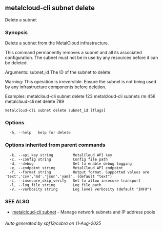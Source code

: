 ## metalcloud-cli subnet delete

Delete a subnet

### Synopsis

Delete a subnet from the MetalCloud infrastructure.

This command permanently removes a subnet and all its associated configuration.
The subnet must not be in use by any resources before it can be deleted.

Arguments:
  subnet_id    The ID of the subnet to delete

Warning: This operation is irreversible. Ensure the subnet is not being used by any
infrastructure components before deletion.

Examples:
  metalcloud-cli subnet delete 123
  metalcloud-cli subnets rm 456
  metalcloud-cli net delete 789

```
metalcloud-cli subnet delete subnet_id [flags]
```

### Options

```
  -h, --help   help for delete
```

### Options inherited from parent commands

```
  -k, --api_key string         MetalCloud API key
  -c, --config string          Config file path
  -d, --debug                  Set to enable debug logging
  -e, --endpoint string        MetalCloud API endpoint
  -f, --format string          Output format. Supported values are 'text','csv','md','json','yaml'. (default "text")
  -i, --insecure_skip_verify   Set to allow insecure transport
  -l, --log_file string        Log file path
  -v, --verbosity string       Log level verbosity (default "INFO")
```

### SEE ALSO

* [metalcloud-cli subnet](metalcloud-cli_subnet.md)	 - Manage network subnets and IP address pools

###### Auto generated by spf13/cobra on 11-Aug-2025
